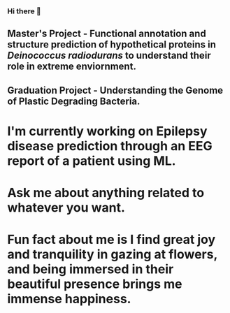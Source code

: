 ### Hi there 👋
## Master's Project - Functional annotation and structure prediction of hypothetical proteins in ___Deinococcus radiodurans___ to understand their role in extreme enviornment.
## Graduation Project - Understanding the Genome of Plastic Degrading Bacteria.

# I'm currently working on Epilepsy disease prediction through an EEG report of a patient using ML.

# Ask me about anything related to whatever you want.
#  Fun fact about me is I find great joy and tranquility in gazing at flowers, and being immersed in their beautiful presence brings me immense happiness.
<!--
**Julimooli/Julimooli** is a ✨ _special_ ✨ repository because its `README.md` (this file) appears on your GitHub profile.

Here are some ideas to get you started:

- 🔭 I’m currently working on ...
- 🌱 I’m currently learning ...
- 👯 I’m looking to collaborate on ...
- 🤔 I’m looking for help with ...
- 💬 Ask me about ...
- 📫 How to reach me: ...
- 😄 Pronouns: ...
- ⚡ Fun fact: ...
-->

